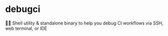 # debugci
👨‍💻 Shell utility &amp; standalone binary to help you debug CI workflows via SSH, web terminal, or IDE
